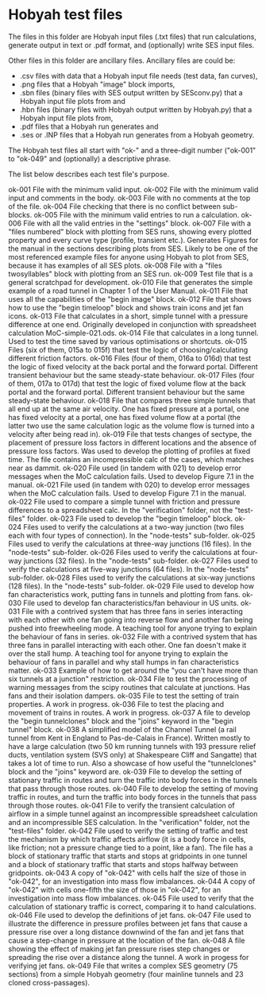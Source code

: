 # Hobyah test files

The files in this folder are Hobyah input files (.txt files) that run calculations, generate output in text or .pdf format, and (optionally) write SES input files.

Other files in this folder are ancillary files.  Ancillary files are could be:
  * .csv files with data that a Hobyah input file needs (test data, fan curves),
  * .png files that a Hobyah "image" block imports,
  * .sbn files (binary files with SES output written by SESconv.py) that a Hobyah input file plots from and
  * .hbn files (binary files with Hobyah output written by Hobyah.py) that a Hobyah input file plots from,
  * .pdf files that a Hobyah run generates and
  * .ses or .INP files that a Hobyah run generates from a Hobyah geometry.

The Hobyah test files all start with "ok-" and a three-digit number ("ok-001" to "ok-049" and (optionally) a descriptive phrase.

The list below describes each test file's purpose.

ok-001  File with the minimum valid input.
ok-002  File with the minimum valid input and comments in the body.
ok-003  File with no comments at the top of the file.
ok-004  File checking that there is no conflict between sub-blocks.
ok-005  File with the minimum valid entries to run a calculation.
ok-006  File with all the valid entries in the "settings" block.
ok-007  File with a "files numbered" block with plotting from SES
        runs, showing every plotted property and every curve type
        (profile, transient etc.).  Generates Figures for the manual
        in the sections describing plots from SES.  Likely to be one
        of the most referenced example files for anyone using Hobyah
        to plot from SES, because it has examples of all SES plots.
ok-008  File with a "files twosyllables" block with plotting from an
        SES run.
ok-009  Test file that is a general scratchpad for development.
ok-010  File that generates the simple example of a road tunnel in
        Chapter 1 of the User Manual.
ok-011  File that uses all the capabilities of the "begin image" block.
ok-012  File that shows how to use the "begin timeloop" block and shows
        train icons and jet fan icons.
ok-013  File that calculates in a short, simple tunnel with a pressure
        difference at one end.  Originally developed in conjunction
        with spreadsheet calculation MoC-simple-021.ods.
ok-014  File that calculates in a long tunnel.  Used to test the time
        saved by various optimisations or shortcuts.
ok-015  Files (six of them, 015a to 015f) that test the logic of
        choosing/calculating different friction factors.
ok-016  Files (four of them, 016a to 016d) that test the logic of fixed
        velocity at the back portal and the forward portal.  Different
        transient behaviour but the same steady-state behaviour.
ok-017  Files (four of them, 017a to 017d) that test the logic of fixed
        volume flow at the back portal and the forward portal.  Different
        transient behaviour but the same steady-state behaviour.
ok-018  File that compares three simple tunnels that all end up at the
        same air velocity.  One has fixed pressure at a portal, one
        has fixed velocity at a portal, one has fixed volume flow at
        a portal (the latter two use the same calculation logic as the
        volume flow is turned into a velocity after being read in).
ok-019  File that tests changes of sectype, the placement of pressure
        loss factors in different locations and the absence of pressure
        loss factors.  Was used to develop the plotting of profiles at
        fixed time.  The file contains an incompressible calc of the
        cases, which matches near as dammit.
ok-020  File used (in tandem with 021) to develop error messages when
        the MoC calculation fails.  Used to develop Figure 7.1 in
        the manual.
ok-021  File used (in tandem with 020) to develop error messages when
        the MoC calculation fails.  Used to develop Figure 7.1 in
        the manual.
ok-022  File used to compare a simple tunnel with friction and pressure
        differences to a spreadsheet calc.  In the "verification" folder,
        not the "test-files" folder.
ok-023  File used to develop the "begin timeloop" block.
ok-024  Files used to verify the calculations at a two-way junction
        (two files each with four types of connection).  In the
        "node-tests" sub-folder.
ok-025  Files used to verify the calculations at three-way junctions
        (16 files).  In the "node-tests" sub-folder.
ok-026  Files used to verify the calculations at four-way junctions
        (32 files).  In the "node-tests" sub-folder.
ok-027  Files used to verify the calculations at five-way junctions
        (64 files).  In the "node-tests" sub-folder.
ok-028  Files used to verify the calculations at six-way junctions
        (128 files).  In the "node-tests" sub-folder.
ok-029  File used to develop how fan characteristics work, putting fans
        in tunnels and plotting from fans.
ok-030  File used to develop fan characteristics/fan behaviour in US
        units.
ok-031  File with a contrived system that has three fans in series
        interacting with each other with one fan going into reverse
        flow and another fan being pushed into freewheeling mode.
        A teaching tool for anyone trying to explain the behaviour of
        fans in series.
ok-032  File with a contrived system that has three fans in parallel
        interacting with each other.  One fan doesn't make it over the
        stall hump.  A teaching tool for anyone trying to explain the
        behaviour of fans in parallel and why stall humps in fan
        characteristics matter.
ok-033  Example of how to get around the "you can't have more than
        six tunnels at a junction" restriction.
ok-034  File to test the processing of warning messages from the
        scipy routines that calculate at junctions.  Has fans and
        their isolation dampers.
ok-035  File to test the setting of train properties.  A work in
        progress.
ok-036  File to test the placing and movement of trains in routes.
        A work in progress.
ok-037  A file to develop the "begin tunnelclones" block and the "joins"
        keyword in the "begin tunnel" block.
ok-038  A simplified model of the Channel Tunnel (a rail tunnel from
        Kent in England to Pas-de-Calais in France).  Written mostly to
        have a large calculation (two 50 km running tunnels with 193
        pressure relief ducts, ventilation system (SVS only) at
        Shakespeare Cliff and Sangatte) that takes a lot of time to run.
        Also a showcase of how useful the "tunnelclones" block and the
        "joins" keyword are.
ok-039  File to develop the setting of stationary traffic in routes
        and turn the traffic into body forces in the tunnels that pass
        through those routes.
ok-040  File to develop the setting of moving traffic in routes, and
        turn the traffic into body forces in the tunnels that pass
        through those routes.
ok-041  File to verify the transient calculation of airflow in a simple
        tunnel against an incompressible spreadsheet calculation and
        an incompressible SES calculation.  In the "verification"
        folder, not the "test-files" folder.
ok-042  File used to verify the setting of traffic and test the
        mechanism by which traffic affects airflow (it is a body force
        in cells, like friction; not a pressure change tied to a point,
        like a fan).  The file has a block of stationary traffic that
        starts and stops at gridpoints in one tunnel and a block of
        stationary traffic that starts and stops halfway between
        gridpoints.
ok-043  A copy of "ok-042" with cells half the size of those in "ok-042",
        for an investigation into mass flow imbalances.
ok-044  A copy of "ok-042" with cells one-fifth the size of those in
        "ok-042", for an investigation into mass flow imbalances.
ok-045  File used to verify that the calculation of stationary traffic
        is correct, comparing it to hand calculations.
ok-046  File used to develop the definitions of jet fans.
ok-047  File used to illustrate the difference in pressure profiles
        between jet fans that cause a pressure rise over a long distance
        downwind of the fan and jet fans that cause a step-change in
        pressure at the location of the fan.
ok-048  A file showing the effect of making jet fan pressure rises step
        changes or spreading the rise over a distance along the tunnel.
        A work in progess for verifying jet fans.
ok-049  File that writes a complex SES geometry (75 sections) from a
        simple Hobyah geometry (four mainline tunnels and 23 cloned
        cross-passages).
